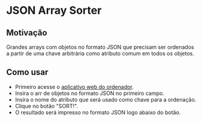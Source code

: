 # JSON Array Sorter

## Motivação

Grandes arrays com objetos no formato JSON que precisam ser ordenados a partir de uma chave arbitrária como atributo comum em todos os objetos.

## Como usar

- Primeiro acesse o [aplicativo web do ordenador](brendonhc.github.io).
- Insira o arr de objetos no formato JSON no primeiro campo.
- Insira o nome do atributo que será usado como chave para a ordenação.
- Clique no botão "SORT!".
- O resultado será impresso no formato JSON logo abaixo do botão.
